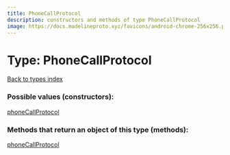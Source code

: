 ```yaml
---
title: PhoneCallProtocol
description: constructors and methods of type PhoneCallProtocol
image: https://docs.madelineproto.xyz/favicons/android-chrome-256x256.png
---
```

# Type: PhoneCallProtocol
[Back to types index](index.md)



### Possible values (constructors):

[phoneCallProtocol](../constructors/phoneCallProtocol.md)  



### Methods that return an object of this type (methods):



[phoneCallProtocol](../constructors/phoneCallProtocol.md)  

